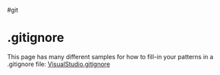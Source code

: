#git

# .gitignore
This page has many different samples for how to fill-in your patterns in
a .gitignore file: [VisualStudio.gitignore][vs-ignore]


[vs-ignore]: https://github.com/github/gitignore/blob/master/VisualStudio.gitignore